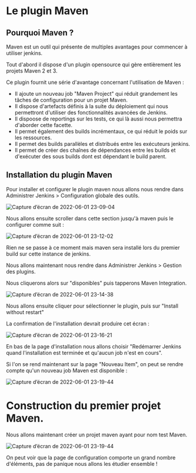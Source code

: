 # Le plugin Maven

## Pourquoi Maven ? 

Maven est un outil qui présente de multiples avantages pour commencer à utiliser jenkins. 

Tout d'abord il dispose d'un plugin opensource qui gère entièrement les projets Maven 2 et 3. 

Ce plugin fournit une série d'avantage concernant l'utilisation de Maven : 

* Il ajoute un nouveau job "Maven Project" qui réduit grandement les tâches de configuration pour un projet Maven.
* Il dispose d'artefacts définis à la suite du déploiement qui nous permettront d'utiliser des fonctionnalités avancées de Jenkins.
* Il dispoose de reportings sur les tests, ce qui là aussi nous permettra d'aborder cette facette. 
* Il permet également des builds incrémentaux, ce qui réduit le poids sur les ressources. 
* Il permet des builds parallèles et distribués entre les exécuteurs jenkins.  
* Il permet de créer des chaînes de dépendances entre les builds et d'exécuter des sous builds dont est dépendant le build parent. 

## Installation du plugin Maven 

Pour installer et configurer le plugin maven nous allons nous rendre dans Administrer Jenkins > Configuration globale des outils. 

![Capture d’écran de 2022-06-01 23-09-04](https://user-images.githubusercontent.com/98811386/171502329-36357386-62d0-482c-a824-575cf43118f2.png)

Nous allons ensuite scroller dans cette section jusqu'à maven puis le configurer comme suit : 

![Capture d’écran de 2022-06-01 23-12-02](https://user-images.githubusercontent.com/98811386/171502781-ce8da568-377b-45a4-aa8d-333a877a5481.png)

Rien ne se passe à ce moment mais maven sera installé lors du premier build sur cette instance de jenkins. 

Nous allons maintenant nous rendre dans Administrer Jenkins > Gestion des plugins. 

Nous cliquerons alors sur "disponibles" puis tapperons Maven Integration. 

![Capture d’écran de 2022-06-01 23-14-38](https://user-images.githubusercontent.com/98811386/171503151-11c9de64-c425-40d5-8937-ec083a05d492.png)

Nous allons ensuite cliquer pour sélectionner le plugin, puis sur "Install without restart"

La confirmation de l'installation devrait produire cet écran :

![Capture d’écran de 2022-06-01 23-16-21](https://user-images.githubusercontent.com/98811386/171503433-8dd37b8d-f51c-45a4-8f98-a384189ac030.png)

En bas de la page d'installation nous allons choisir "Redémarrer Jenkins quand l'installation est terminée et qu'aucun job n'est en cours".

Si l'on se rend maintenant sur la page "Nouveau Item", on peut se rendre compte qu'un nouveau job Maven est disponible : 

![Capture d’écran de 2022-06-01 23-19-44](https://user-images.githubusercontent.com/98811386/171503819-199a3b1c-2633-4ab9-a1b8-6a0f666ef08d.png)

# Construction du premier projet Maven. 

Nous allons maintenant créer un projet maven ayant pour nom test Maven. 

![Capture d’écran de 2022-06-01 23-19-44](https://user-images.githubusercontent.com/98811386/171504223-ce027b95-1b9b-4b5a-8edf-878fd632a91c.png)

On peut voir que la page de configuration comporte un grand nombre d'éléments, pas de panique nous allons les étudier ensemble !
